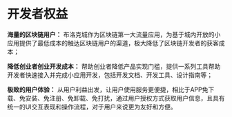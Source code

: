 # 开发者权益

**海量的区块链用户：** 布洛克城作为区块链第一大流量应用，为基于城内开放的小应用提供了最低成本的触达区块链用户的渠道，极大降低了区块链开发者的获客成本；

**降低创业者创业开发成本：** 帮助创业者降低产品实现门槛，提供一系列工具帮助开发者快速接入并完成小应用开发，包括开发文档、开发工具、设计指南等；

**极致的用户体验：** 从用户利益出发，让用户使用服务更便捷，相比于APP免下载、免安装、免注册、免卸载、免打扰，通过用户授权方式获取用户信息，且具有统一的UI交互表现和操作流程，对于用户来说更为友好和方便。
